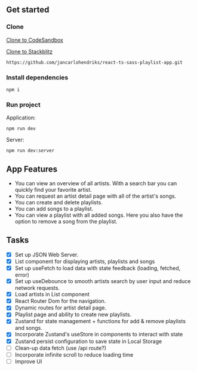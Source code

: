 ## Get started

### Clone

[Clone to CodeSandbox](https://githubbox.com/jancarlohendriks/react-ts-sass-playlist-app.git)

[Clone to Stackblitz](https://stackblitz.com/github/jancarlohendriks/react-ts-sass-playlist-app.git)

```
https://github.com/jancarlohendriks/react-ts-sass-playlist-app.git
```

### Install dependencies

```
npm i
```

### Run project

Application:

```
npm run dev
```

Server:
```
npm run dev:server
```

## App Features

* You can view an overview of all artists. With a search bar you can quickly find your favorite artist.
* You can request an artist detail page with all of the artist's songs.
* You can create and delete playlists.
* You can add songs to a playlist.
* You can view a playlist with all added songs. Here you also have the option to remove a song from the playlist.

## Tasks

- [x] Set up JSON Web Server.
- [x] List component for displaying artists, playlists and songs
- [x] Set up useFetch to load data with state feedback (loading, fetched, error)
- [x] Set up useDebounce to smooth artists search by user input and reduce network requests.
- [x] Load artists in List component
- [x] React Router Dom for the navigation.
- [x] Dynamic routes for artist detail page.
- [x] Playlist page and ability to create new playlists.
- [x] Zustand for state management + functions for add & remove playlists and songs.
- [x] Incorporate Zustand's useStore in components to interact with state
- [x] Zustand persist configuration to save state in Local Storage
- [ ] Clean-up data fetch (use /api route?)
- [ ] Incorporate infinite scroll to reduce loading time
- [ ] Improve UI